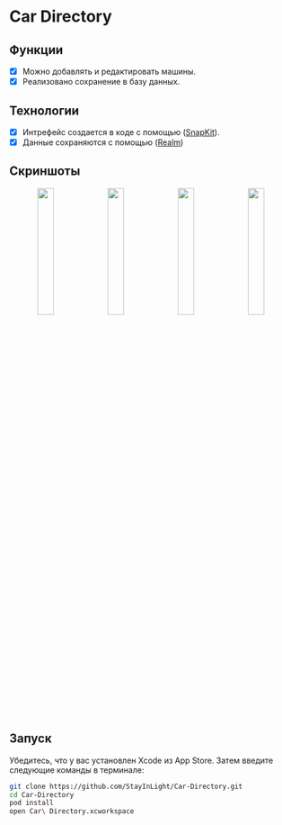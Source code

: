 # Car Directory

## Функции
- [x] Можно добавлять и редактировать машины.
- [x] Реализовано сохранение в базу данных.

## Технологии
- [x] Интрефейс создается в коде с помощью ([SnapKit](https://github.com/SnapKit/SnapKit)).
- [x] Данные сохраняются с помощью ([Realm](https://github.com/realm/realm-cocoa))

## Скриншоты
<p align="center">
  <img src="https://user-images.githubusercontent.com/36644693/67160735-79f2b200-f35c-11e9-9faf-b8ba0863ae9f.png" width="24%">
  <img src="https://user-images.githubusercontent.com/36644693/67160671-1b2d3880-f35c-11e9-95ab-c907dc34a76e.png" width="24%">
  <img src="https://user-images.githubusercontent.com/36644693/67160769-c8a04c00-f35c-11e9-8996-4bda641475c3.png" width="24%">
  <img src="https://user-images.githubusercontent.com/36644693/67160781-de157600-f35c-11e9-92e7-0dc79a34e5e2.png" width="24%">
</p>

## Запуск
Убедитесь, что у вас установлен Xcode из App Store. Затем введите следующие команды в терминале:

```sh
git clone https://github.com/StayInLight/Car-Directory.git
cd Car-Directory
pod install
open Car\ Directory.xcworkspace
```
